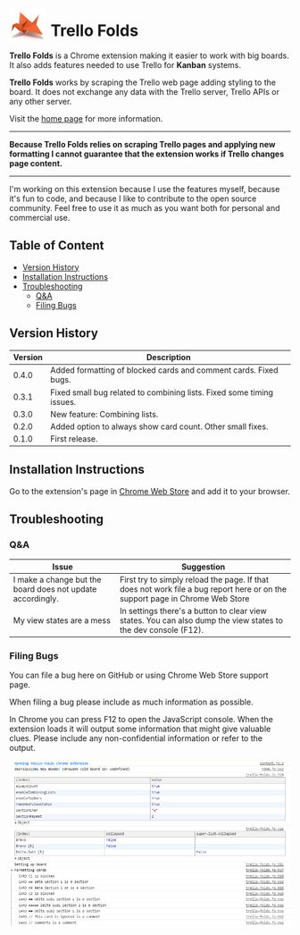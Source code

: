 <img style="float: left; margin-right: 10px; top: 15px; position: relative;" src="extension/icons/icon64.png"/>

# Trello Folds <!-- omit in toc -->

**Trello Folds** is a Chrome extension making it easier to work with big boards. It also adds features needed to use Trello for **Kanban** systems.

**Trello Folds** works by scraping the Trello web page adding styling to the board. It does not exchange any data with the Trello server, Trello APIs or any other server.

Visit the [home page](https://nordmagnus.github.io/Trello-Folds/) for more information.

---

**Because Trello Folds relies on scraping Trello pages and applying new formatting I cannot guarantee that the extension works if Trello changes page content.**

---

I'm working on this extension because I use the features myself, because it's fun to code, and because I like to contribute to the open source community. Feel free to use it as much as you want both for personal and commercial use.

## Table of Content <!-- omit in toc -->

- [Version History](#version-history)
- [Installation Instructions](#installation-instructions)
- [Troubleshooting](#troubleshooting)
  - [Q&A](#qa)
  - [Filing Bugs](#filing-bugs)

## Version History

| Version | Description                                                           |
| ------- | --------------------------------------------------------------------- |
| 0.4.0   | Added formatting of blocked cards and comment cards. Fixed bugs.      |
| 0.3.1   | Fixed small bug related to combining lists. Fixed some timing issues. |
| 0.3.0   | New feature: Combining lists.                                         |
| 0.2.0   | Added option to always show card count. Other small fixes.            |
| 0.1.0   | First release.                                                        |

## Installation Instructions

Go to the extension's page in [Chrome Web Store](https://chrome.google.com/webstore/detail/trello-folds-kanban-for-t/egdkjinldbenhgdaodmdcdgknjnljihf) and add it to your browser.

## Troubleshooting

### Q&A

| Issue                                                      | Suggestion                                                                                                                   |
| ---------------------------------------------------------- | ---------------------------------------------------------------------------------------------------------------------------- |
| I make a change but the board does not update accordingly. | First try to simply reload the page. If that does not work file a bug report here or on the support page in Chrome Web Store |
| My view states are a mess                                  | In settings there's a button to clear view states. You can also dump the view states to the dev console (F12).               |

### Filing Bugs

You can file a bug here on GitHub or using Chrome Web Store support page.

When filing a bug please include as much information as possible.

In Chrome you can press F12 to open the JavaScript console. When the extension loads it will output some information that might give valuable clues. Please include any non-confidential information or refer to the output.

![Dev console output](img/dev-console-output.png)
